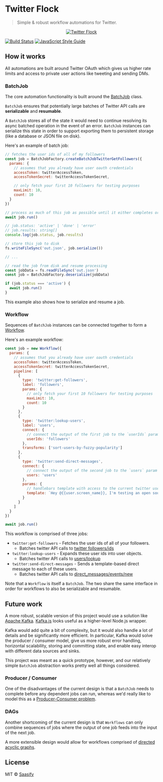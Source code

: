 # Twitter Flock

> Simple & robust workflow automations for Twitter.

<p align="center">
  <a href="https://saasify.sh" title="Saasify">
    <img src="https://raw.githubusercontent.com/saasify-sh/twitter-flock/master/media/twitter.jpg" alt="Twitter Flock" />
  </a>
</p>

[![Build Status](https://travis-ci.com/saasify-sh/twitter-flock.svg?branch=master)](https://travis-ci.com/saasify-sh/twitter-flock) [![JavaScript Style Guide](https://img.shields.io/badge/code_style-standard-brightgreen.svg)](https://standardjs.com)

## How it works

All automations are built around Twitter OAuth which gives us higher rate limits and access to private user actions like tweeting and sending DMs.

### BatchJob

The core automation functionality is built around the [BatchJob](./lib/batch-job.js) class.

`BatchJob` ensures that potentially large batches of Twitter API calls are **serializable** and **resumable**.

A `BatchJob` stores all of the state it would need to continue resolving its async batched operation in the event of an error. `BatchJob` instances can serialize this state in order to support exporting them to persistent storage (like a database or JSON file on disk).

Here's an example of batch job:

```js
// fetches the user ids of all of my followers
const job = BatchJobFactory.createBatchJobTwitterGetFollowers({
  params: {
    // assumes that you already have user oauth credentials
    accessToken: twitterAccessToken,
    accessTokenSecret: twitterAccessTokenSecret,

    // only fetch your first 10 followers for testing purposes
    maxLimit: 10,
    count: 10
  }
})

// process as much of this job as possible until it either completes or errors
await job.run()

// job.status: 'active' | 'done' | 'error'
// job.results: string[]
console.log(job.status, job.results)

// store this job to disk
fs.writeFileSync('out.json', job.serialize())

// ...

// read the job from disk and resume processing
const jobData = fs.readFileSync('out.json')
const job = BatchJobFactory.deserialize(jobData)

if (job.status === 'active') {
  await job.run()
}
```

This example also shows how to serialize and resume a job.

### Workflow

Sequences of `BatchJob` instances can be connected together to form a [Workflow](./lib/workflow.js).

Here's an example workflow:

```js
const job = new Workflow({
  params: {
    // assumes that you already have user oauth credentials
    accessToken: twitterAccessToken,
    accessTokenSecret: twitterAccessTokenSecret,
    pipeline: [
      {
        type: 'twitter:get-followers',
        label: 'followers',
        params: {
          // only fetch your first 10 followers for testing purposes
          maxLimit: 10,
          count: 10
        }
      },
      {
        type: 'twitter:lookup-users',
        label: 'users',
        connect: {
          // connect the output of the first job to the `userIds` param for this job
          userIds: 'followers'
        },
        transforms: ['sort-users-by-fuzzy-popularity']
      },
      {
        type: 'twitter:send-direct-messages',
        connect: {
          // connect the output of the second job to the `users` param for this job
          users: 'users'
        },
        params: {
          // handlebars template with access to the current twitter user object
          template: `Hey @{{user.screen_name}}, I'm testing an open source Twitter automation tool and you happen to be my one and only lucky test user.\n\nSorry for the spam. https://github.com/saasify-sh/twitter-flock`
        }
      }
    ]
  }
})

await job.run()
```

This workflow is comprised of three jobs:

- `twitter:get-followers` - Fetches the user ids of all of your followers.
  - Batches twitter API calls to [twitter followers/ids](https://developer.twitter.com/en/docs/accounts-and-users/follow-search-get-users/api-reference/get-followers-ids)
- `twitter:lookup-users` - Expands these user ids into user objects.
  - Batches twitter API calls to [users/lookup](https://developer.twitter.com/en/docs/accounts-and-users/follow-search-get-users/api-reference/get-users-lookup)
- `twitter:send-direct-messages` - Sends a template-based direct message to each of these users.
  - Batches twitter API calls to [direct_messages/events/new](https://developer.twitter.com/en/docs/direct-messages/sending-and-receiving/api-reference/new-event)

Note that a `Workflow` is itself a `BatchJob`. The two share the same interface in order for workflows to also be serializable and resumable.

## Future work

A more robust, scalable version of this project would use a solution like [Apache Kafka](https://kafka.apache.org). [Kafka.js](https://kafka.js.org) looks useful as a higher-level Node.js wrapper.

Kafka would add quite a bit of complexity, but it would also handle a lot of details and be significantly more efficient. In particular, Kafka would solve the producer / consumer model, give us more robust error handling, horizontal scalability, storing and committing state, and enable easy interop with different data sources and sinks.

This project was meant as a quick prototype, however, and our relatively simple `BatchJob` abstraction works pretty well all things considered.

### Producer / Consumer

One of the disadvantages of the current design is that a `BatchJob` needs to complete before any dependent jobs can run, whereas we'd really like to model this as a [Producer-Consumer problem](https://en.wikipedia.org/wiki/Producer%E2%80%93consumer_problem).

### DAGs

Another shortcoming of the current design is that `Workflows` can only combine sequences of jobs where the output of one job feeds into the input of the next job.

A more extensible design would allow for workflows comprised of [directed acyclic graphs](https://en.wikipedia.org/wiki/Directed_acyclic_graph).

## License

MIT © [Saasify](https://saasify.sh)
